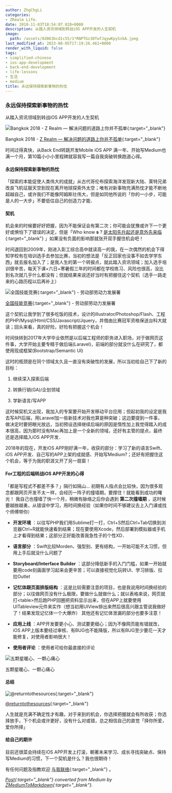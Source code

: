 ```yaml
---
author: ZhgChgLi
categories:
- ZRealm Life.
date: 2018-11-03T18:54:07.828+0000
description: 从踏入资讯领域到转战iOS APP开发的人生契机
image:
  path: /assets/8d863bcd1c55/1*RNPTGz30TwfJqywKpySskA.jpeg
last_modified_at: 2023-08-05T17:19:26.461+0000
render_with_liquid: false
tags:
- simplified-chinese
- ios-app-development
- back-end-development
- life-lessons
- 生活
- medium
title: 永远保持探索新事物的热忱
---
```


### 永远保持探索新事物的热忱



从踏入资讯领域到转战iOS APP开发的人生契机



![Bangkok 2018 - [Z Realm — 解决问题的道路上你并不孤单](https://medium.com/u/8854784154b8){:target="_blank"}](/assets/8d863bcd1c55/1*RNPTGz30TwfJqywKpySskA.jpeg)



Bangkok 2018 - [Z Realm — 解决问题的道路上你并不孤单](https://medium.com/u/8854784154b8){:target="_blank"}



时间过得真快，从Back End转跳开发Mobile iOS APP 满一年、开始写Medium也满一个月，第10篇小小小里程碑就容我写一篇自我突破转换跑道心得。



#### 永远保持探索新事物的热忱



「探索的本能促使人类伟大的成就」从古代哥伦布探索海洋发现新大陆、莱特兄弟改良飞机征服天空到现在离开地球探索外太空；唯有对新事物充满热忱才能不断地超越自己，或许我们不能像阿姆斯壮伟大，但是如同他所说的「你的一小步，可能是人的一大步」不要低估自己的创造力才能．



#### 契机



机会来的时候要好好把握，因为不能保证会有第二次；你可能会犹豫或许下一个更好或惧怕下了错误的决定，但是「Who know **s** ? [是太阳先升起还是意外先来临](https://www.youtube.com/watch?v=fzuy63eCUKc){:target="_blank"} 」如果没有负面的影响那就张开双手握住机会吧！



时间退回到2009年，刚进入彰工综合高中就读高一的我，在一次偶然的机会下得知学校有在培训选手去参加比赛，当初的想法是「反正回家也没事不如去学学东西」就去报名加入了；是我人生的第一个转捩点，就此踏入资讯领域；加入选手培训很辛苦，每天下课+六日+寒暑假三年的时间都在学校练习、风险也很高，没比到名次就几乎什么都没有；但就结果来说还好当时有把握住这个契机（选手一路走来的心路历程以后再补上）



![[全国技能竞赛](https://sc.wdasec.gov.tw/home.jsp?pageno=201111010001){:target="_blank"} - 劳动部劳动力发展署](/assets/8d863bcd1c55/1*VGaABssIbJwjFcPw-Xvr6Q.jpeg)



[全国技能竞赛](https://sc.wdasec.gov.tw/home.jsp?pageno=201111010001){:target="_blank"} - 劳动部劳动力发展署



这个契机让我学到了很多吃饭的技术，设计的illustrator/Photoshop/Flash、工程的PHP/Mysql/Html/CSS/Javascript/Jquery，并借由比赛冠军资格保送台科大就读；回头来看，真的好险，好险有把握这个机会！



时间快转到2017年大学毕业依然是以后端工程师的职务进入职场，对于做网页这件事，大学开始主要专精于做后端(Laravel)，前端的部分就没什么在研究了，都使用现成框架(Bootstrap/Semantic UI)



这时的瓶颈是在同个领域太久且一直没有突破性的发展，所以当初给自己下了新的目标：



1. 继续深入探索后端


2. 转换行销(GA)/企划领域


3. 学新语言/写APP



这时候契机又出现，我加入的专案要开始开发移动平台应用；但起初我的设定是我去写API后端，用Laravel加一些新技术对我也算是种突破；这边要提到一件事，做决定时要把眼光放远，当初预设选择继续后端的原因是惰性加上我觉得踏入的成本很高，因为那时没有Mac再加上是一个全新的领域，还好有主管的提点，最终还是选择踏入iOS APP开发．



2018年的现在，开发iOS APP刚好满一年，收获的部分：学习了新的语言Swift、iOS APP开发、自己写的APP上架的成就感、开始写Medium?；还好有把握住这个机会，等于为我的职涯又开了另一扇窗！



#### For工程的后端转战iOS APP开发的心得



「都是写程式不都差不多？」隔行如隔山…
初期有人指点会比较快，因为很多观念都跟网页开发不太ㄧ样，会经历一阵子的撞墙期，要撑住！就能看到成功的曙光！
我自己也撞墙了快一个月，稍微有脉络之后你会遇到 **第二次撞墙期** ，这时候要越挫越勇，从错误中学习，用时间换经验（如果你时间不够建议去上入门课或找个师傅带你）



- **开发环境** ：以往写PHP我们用Sublime打一打，Ctrl+S然后Ctrl+Tab切换到浏览器Ctrl+R就能快速看到结果；现在要使用Xcode，然后部署到模拟器或手机上才看得到结果；这部分正好能改善我急性子的个性XD．


- **语言部分** ：Swift比较Morden、强型别、更有结构，一开始可能不太习惯，但用上手后就没什么问题了


- **Storyboard/Interface Builder** ：这部分降低新手的入门门槛，如果一开始就要用code刻画面学习起来会更辛苦；可以直接视觉化玩转UI、学习排版、拉拉Outlet


- **记忆体跟页面排版结构** ：这是比较需要注意的项目，也是我说用时间换经验的部分；以往做网页没有什么极限，要做什么就做什么；就以表格来说，网页就打&lt;table&gt;然后跑PHP回圈把资料显示出来，但在APP上就要使用UITableview元件来实作（想当初用UIView排出来然后很高兴跟主管说我做好了！结果发现记忆体一个大爆炸）
  其他还有记忆体泄漏的部分也要多注意！


- **应用上线** ：APP开发要更小心、测试要更细心；因为不像网页能有错就改，iOS APP上版本要经过审核、有BUG也不能降版，所以有BUG至少要花一天才能修复，对使用者影响很大！


- **使用者评论** ：使用者可给你最直接的评论



![五颗星暖心、一颗心痛心](/assets/8d863bcd1c55/1*ltK4MF_zb8DjfTQO1qdo0Q.jpeg)



五颗星暖心、一颗心痛心



#### 总结



![[@returntothesources](http://returntothesources.blogspot.com/2015/02/life-is-like-box-of-chocolates.html){:target="_blank"}](/assets/8d863bcd1c55/1*lpV62VYlzuCUa67iIG2svQ.png)



[@returntothesources](http://returntothesources.blogspot.com/2015/02/life-is-like-box-of-chocolates.html){:target="_blank"}



人生就是充满不确定性才有趣，对于来到的机会，你选择把握就会有所收获；你选择放手，下个机会或许更好，没有什么对或错，总之相信自己的直觉「择你所爱，爱你所择」



#### 给自己的期许



目前还很菜会持续在iOS APP开发上打滚，朝著未来学习、成长寻找突破点、保持写Medium的习惯，下一个契机是什么？我也很期待！



有任何问题及指教欢迎 [与我联络](https://www.zhgchg.li/contact){:target="_blank"} 。



*[Post](https://medium.com/zrealm-life/%E6%B0%B8%E9%81%A0%E4%BF%9D%E6%8C%81%E6%8E%A2%E7%B4%A2%E6%96%B0%E4%BA%8B%E7%89%A9%E7%9A%84%E7%86%B1%E5%BF%B1-8d863bcd1c55){:target="_blank"} converted from Medium by [ZMediumToMarkdown](https://github.com/ZhgChgLi/ZMediumToMarkdown){:target="_blank"}.*